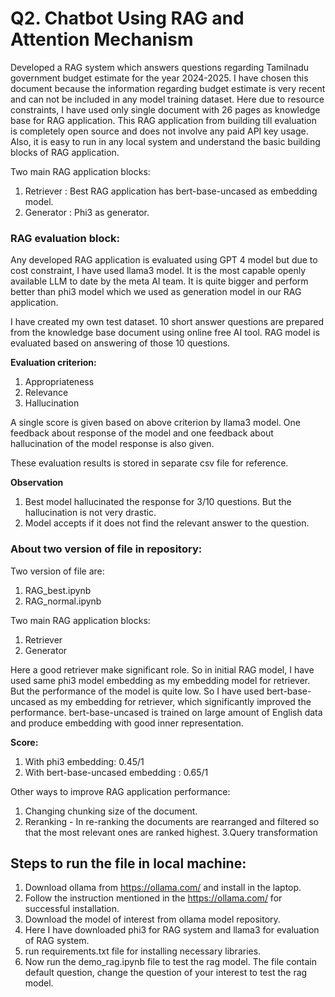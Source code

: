# Q2. Chatbot Using RAG and Attention Mechanism

Developed a RAG system which answers questions regarding Tamilnadu government budget estimate for the year 2024-2025. I have chosen this document because the information regarding budget estimate is very recent and can not be included in any model training dataset. Here due to resource constraints, I have used only single document with 26 pages as knowledge base for RAG application. This RAG application from building till evaluation is completely open source and does not involve any paid API key usage. Also, it is easy to run in any local system and understand the basic building blocks of RAG application.

Two main RAG application blocks:
1. Retriever : Best RAG application has bert-base-uncased as embedding model.
2. Generator : Phi3 as generator.

### RAG evaluation block:
Any developed RAG application is evaluated using GPT 4 model but due to cost constraint, I have used llama3 model. It is the most capable openly available LLM to date by the meta AI team. It is quite bigger and perform better than phi3 model which we used as generation model in our RAG application.

I have created my own test dataset. 10 short answer questions are prepared from the knowledge base document using online free AI tool. RAG model is evaluated based on answering of those 10 questions.

**Evaluation criterion:**
1. Appropriateness 
2. Relevance
3. Hallucination

A single score is given based on above criterion by llama3 model. 
One feedback about response of the model and one feedback about hallucination of the model response is also given. 

These evaluation results is stored in separate csv file for reference.

**Observation**
1. Best model hallucinated the response for 3/10 questions. But the hallucination is not very drastic.
2. Model accepts if it does not find the relevant answer to the question.

### About two version of file in repository:
Two version of file are:
1. RAG_best.ipynb
2. RAG_normal.ipynb

Two main RAG application blocks:
1. Retriever
2. Generator

Here a good retriever make significant role. So in initial RAG model, I have used same phi3 model embedding as my embedding model for retriever. But the performance of the model is quite low. So I have used bert-base-uncased as my embedding for retriever, which significantly improved the performance. bert-base-uncased is trained on large amount of English data and produce embedding with good inner representation. 

**Score:**
1. With phi3 embedding: 0.45/1
2. With bert-base-uncased embedding : 0.65/1

Other ways to improve RAG application performance:
1. Changing chunking size of the document.
2. Reranking -  In re-ranking the documents are rearranged and filtered so that the most relevant ones are ranked highest.
3.Query transformation


## Steps to run the file in local machine:

1. Download ollama from https://ollama.com/ and install in the laptop.
2. Follow the instruction mentioned in the https://ollama.com/ for successful installation. 
3. Download the model of interest from ollama model repository. 
4. Here I have downloaded phi3 for RAG system and llama3 for evaluation of RAG system.
5. run requirements.txt file for installing necessary libraries. 
6. Now run the demo_rag.ipynb file to test the rag model. The file contain default question, change the question of your interest to test the rag model.





